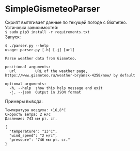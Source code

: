 # SimpleGismeteoParser
Скрипт вытягивает данные по текущей погоде с Gismeteo. \
Установка зависимостей: \
`$ sudo pip3 install -r requirements.txt` \
Запуск: 
```
$ ./parser.py --help
usage: parser.py [-h] [-j] [url]

Parse weather data from Gismeteo.

positional arguments:
  url         URL of the weather page, https://www.gismeteo.ru/weather-bryansk-4258/now/ by default

optional arguments:
  -h, --help  show this help message and exit
  -j, --json  Output in JSON format
```
Примеры вывода: 
```
Температура воздуха: +16,8°C
Скорость ветра: 2 м/с
Давление: 743 мм рт. ст.
```

```
{
  "temperature": "13°C",
  "wind_speed": "2 м/с",
  "pressure": "746 мм рт. ст."
}
```
